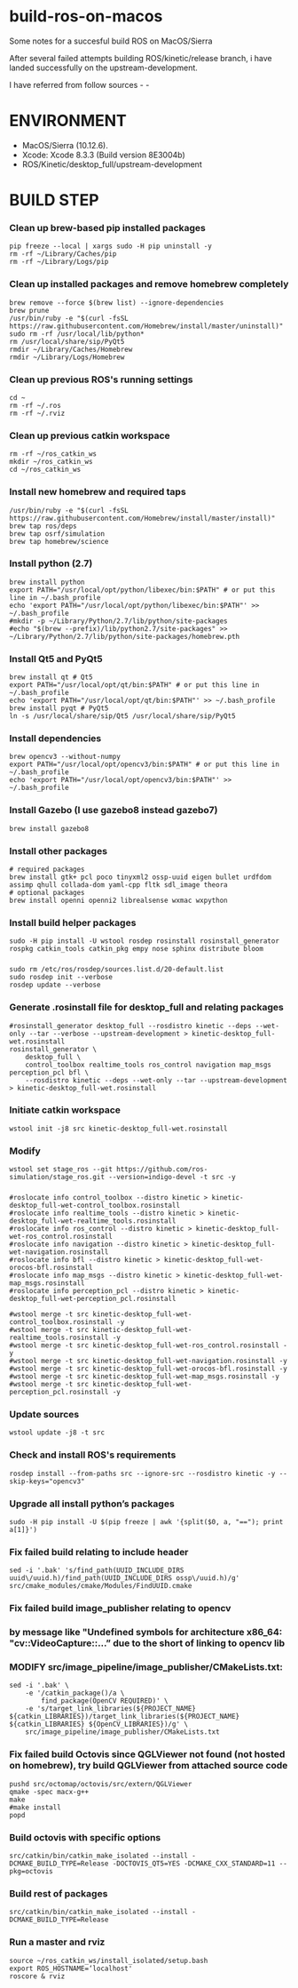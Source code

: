# build-ros-on-macos
Some notes for a succesful build ROS on MacOS/Sierra


After several failed attempts building ROS/kinetic/release branch, i have landed successfully on the upstream-development.

I have referred from follow sources
    -
    -

# ENVIRONMENT
- MacOS/Sierra (10.12.6).
- Xcode: Xcode 8.3.3 (Build version 8E3004b)
- ROS/Kinetic/desktop_full/upstream-development

# BUILD STEP

### Clean up brew-based pip installed packages
    pip freeze --local | xargs sudo -H pip uninstall -y
    rm -rf ~/Library/Caches/pip
    rm -rf ~/Library/Logs/pip

### Clean up installed packages and remove homebrew completely  
    brew remove --force $(brew list) --ignore-dependencies
    brew prune
    /usr/bin/ruby -e "$(curl -fsSL https://raw.githubusercontent.com/Homebrew/install/master/uninstall)"
    sudo rm -rf /usr/local/lib/python*
    rm /usr/local/share/sip/PyQt5
    rmdir ~/Library/Caches/Homebrew
    rmdir ~/Library/Logs/Homebrew

### Clean up previous ROS's running settings
    cd ~
    rm -rf ~/.ros
    rm -rf ~/.rviz

### Clean up previous catkin workspace
    rm -rf ~/ros_catkin_ws
    mkdir ~/ros_catkin_ws
    cd ~/ros_catkin_ws

### Install new homebrew and required taps
    /usr/bin/ruby -e "$(curl -fsSL https://raw.githubusercontent.com/Homebrew/install/master/install)"
    brew tap ros/deps
    brew tap osrf/simulation
    brew tap homebrew/science

### Install python (2.7)
    brew install python
    export PATH="/usr/local/opt/python/libexec/bin:$PATH" # or put this line in ~/.bash_profile
    echo 'export PATH="/usr/local/opt/python/libexec/bin:$PATH"' >> ~/.bash_profile
    #mkdir -p ~/Library/Python/2.7/lib/python/site-packages
    #echo "$(brew --prefix)/lib/python2.7/site-packages" >> ~/Library/Python/2.7/lib/python/site-packages/homebrew.pth

### Install Qt5 and PyQt5
    brew install qt # Qt5
    export PATH="/usr/local/opt/qt/bin:$PATH" # or put this line in ~/.bash_profile
    echo 'export PATH="/usr/local/opt/qt/bin:$PATH"' >> ~/.bash_profile
    brew install pyqt # PyQt5
    ln -s /usr/local/share/sip/Qt5 /usr/local/share/sip/PyQt5

### Install dependencies
    brew opencv3 --without-numpy
    export PATH="/usr/local/opt/opencv3/bin:$PATH" # or put this line in ~/.bash_profile
    echo 'export PATH="/usr/local/opt/opencv3/bin:$PATH"' >> ~/.bash_profile

### Install Gazebo (I use gazebo8 instead gazebo7)
    brew install gazebo8

### Install other packages
    # required packages
    brew install gtk+ pcl poco tinyxml2 ossp-uuid eigen bullet urdfdom assimp qhull collada-dom yaml-cpp fltk sdl_image theora
    # optional packages
    brew install openni openni2 librealsense wxmac wxpython

### Install build helper packages
    sudo -H pip install -U wstool rosdep rosinstall rosinstall_generator rospkg catkin_tools catkin_pkg empy nose sphinx distribute bloom

###
    sudo rm /etc/ros/rosdep/sources.list.d/20-default.list
    sudo rosdep init --verbose
    rosdep update --verbose

### Generate .rosinstall file for desktop_full and relating packages
    #rosinstall_generator desktop_full --rosdistro kinetic --deps --wet-only --tar --verbose --upstream-development > kinetic-desktop_full-wet.rosinstall
    rosinstall_generator \
        desktop_full \
        control_toolbox realtime_tools ros_control navigation map_msgs perception_pcl bfl \
        --rosdistro kinetic --deps --wet-only --tar --upstream-development > kinetic-desktop_full-wet.rosinstall

### Initiate catkin workspace
    wstool init -j8 src kinetic-desktop_full-wet.rosinstall

### Modify
    wstool set stage_ros --git https://github.com/ros-simulation/stage_ros.git --version=indigo-devel -t src -y

###
    #roslocate info control_toolbox --distro kinetic > kinetic-desktop_full-wet-control_toolbox.rosinstall
    #roslocate info realtime_tools --distro kinetic > kinetic-desktop_full-wet-realtime_tools.rosinstall
    #roslocate info ros_control --distro kinetic > kinetic-desktop_full-wet-ros_control.rosinstall
    #roslocate info navigation --distro kinetic > kinetic-desktop_full-wet-navigation.rosinstall
    #roslocate info bfl --distro kinetic > kinetic-desktop_full-wet-orocos-bfl.rosinstall
    #roslocate info map_msgs --distro kinetic > kinetic-desktop_full-wet-map_msgs.rosinstall
    #roslocate info perception_pcl --distro kinetic > kinetic-desktop_full-wet-perception_pcl.rosinstall

    #wstool merge -t src kinetic-desktop_full-wet-control_toolbox.rosinstall -y
    #wstool merge -t src kinetic-desktop_full-wet-realtime_tools.rosinstall -y
    #wstool merge -t src kinetic-desktop_full-wet-ros_control.rosinstall -y
    #wstool merge -t src kinetic-desktop_full-wet-navigation.rosinstall -y
    #wstool merge -t src kinetic-desktop_full-wet-orocos-bfl.rosinstall -y
    #wstool merge -t src kinetic-desktop_full-wet-map_msgs.rosinstall -y
    #wstool merge -t src kinetic-desktop_full-wet-perception_pcl.rosinstall -y

### Update sources
    wstool update -j8 -t src

### Check and install ROS's requirements
    rosdep install --from-paths src --ignore-src --rosdistro kinetic -y --skip-keys="opencv3"

### Upgrade all install python’s packages
    sudo -H pip install -U $(pip freeze | awk '{split($0, a, "=="); print a[1]}')

### Fix failed build relating to include header
    sed -i '.bak' 's/find_path(UUID_INCLUDE_DIRS uuid\/uuid.h)/find_path(UUID_INCLUDE_DIRS ossp\/uuid.h)/g' src/cmake_modules/cmake/Modules/FindUUID.cmake

### Fix failed build image_publisher relating to opencv
### by message like "Undefined symbols for architecture x86_64:  "cv::VideoCapture::…” due to the short of linking to opencv lib
### MODIFY src/image_pipeline/image_publisher/CMakeLists.txt:
    sed -i '.bak' \
        -e '/catkin_package()/a \
            find_package(OpenCV REQUIRED)' \
        -e 's/target_link_libraries(${PROJECT_NAME} ${catkin_LIBRARIES})/target_link_libraries(${PROJECT_NAME} ${catkin_LIBRARIES} ${OpenCV_LIBRARIES})/g' \
        src/image_pipeline/image_publisher/CMakeLists.txt

### Fix failed build Octovis since QGLViewer not found (not hosted on homebrew), try build QGLViewer from attached source code
    pushd src/octomap/octovis/src/extern/QGLViewer
    qmake -spec macx-g++
    make
    #make install
    popd

### Build octovis with specific options
    src/catkin/bin/catkin_make_isolated --install -DCMAKE_BUILD_TYPE=Release -DOCTOVIS_QT5=YES -DCMAKE_CXX_STANDARD=11 --pkg=octovis

### Build rest of packages
    src/catkin/bin/catkin_make_isolated --install -DCMAKE_BUILD_TYPE=Release

### Run a master and rviz
    source ~/ros_catkin_ws/install_isolated/setup.bash
    export ROS_HOSTNAME=‘localhost'
    roscore & rviz
